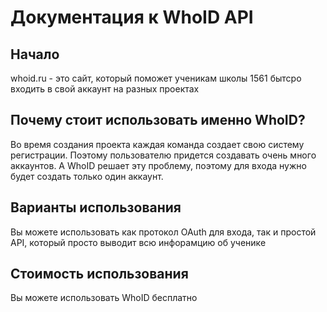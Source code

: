 # Документация к WhoID API

<!-- This document provides an introduction into your API. -->

## Начало

whoid.ru - это сайт, который поможет ученикам школы 1561 бытсро входить в свой аккаунт на разных проектах

## Почему стоит использовать именно WhoID?

Во время создания проекта каждая команда создает свою систему регистрации. Поэтому пользователю придется создавать очень
много аккаунтов. А WhoID решает эту проблему, поэтому для входа нужно будет создать только один аккаунт.

## Варианты использования

Вы можете использовать как протокол OAuth для входа, так и простой API, который просто выводит всю инфорамцию об ученике

## Стоимость использования

Вы можете использовать WhoID бесплатно

<seealso>

<!--List any additional resources, such as tutorials or guides, that can help users understand and use the API effectively.-->

</seealso>
